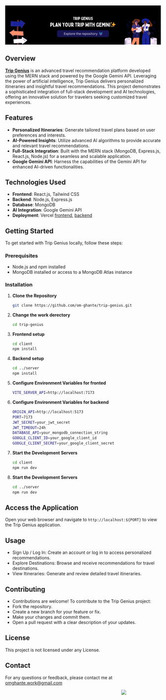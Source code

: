 ![Repository Banner](./z-other/Trip-Genius.gif)

## Overview

[**Trip Genius**](https://om-ghante-trip-genius.vercel.app/) is an advanced travel recommendation platform developed using the MERN stack and powered by the Google Gemini API. Leveraging the power of artificial intelligence, Trip Genius delivers personalized itineraries and insightful travel recommendations. This project demonstrates a sophisticated integration of full-stack development and AI technologies, offering an innovative solution for travelers seeking customized travel experiences.

## Features

- **Personalized Itineraries**: Generate tailored travel plans based on user preferences and interests.
- **AI-Powered Insights**: Utilize advanced AI algorithms to provide accurate and relevant travel recommendations.
- **Full-Stack Integration**: Built with the MERN stack (MongoDB, Express.js, React.js, Node.js) for a seamless and scalable application.
- **Google Gemini API**: Harness the capabilities of the Gemini API for enhanced AI-driven functionalities.

## Technologies Used

- **Frontend**: React.js, Tailwind CSS
- **Backend**: Node.js, Express.js
- **Database**: MongoDB
- **AI Integration**: Google Gemini API
- **Deployment**: Vercel [frontend](https://om-ghante-trip-genius.vercel.app/), [backend](https://trip-genius-server.vercel.app/)

## Getting Started

To get started with Trip Genius locally, follow these steps:

### Prerequisites

- Node.js and npm installed
- MongoDB installed or access to a MongoDB Atlas instance

### Installation

1. **Clone the Repository**

   ```bash
   git clone https://github.com/om-ghante/trip-genius.git
2. **Change the work derectory**

   ```bash
   cd trip-genius
3. **Frontend setup**

   ```bash
   cd client
   npm install
4. **Backend setup**

   ```bash
   cd ../server
   npm install
4. **Configure Environment Variables for fronted**

   ```bash
   VITE_SERVER_API=http://localhost:7173
4. **Configure Environment Variables for backend**

   ```bash
   ORIGIN_API=http://localhost:5173
   PORT=7173
   JWT_SECRET=your_jwt_secret
   JWT_TIMEOUT=24h
   DATABASE_API=your_mongodb_connection_string
   GOOGLE_CLIENT_ID=your_google_client_id
   GOOGLE_CLIENT_SECRET=your_google_client_secret
3. **Start the Development Servers**

   ```bash
   cd client
   npm run dev
4. **Start the Development Servers**

   ```bash
   cd ../server
   npm run dev

## Access the Application

Open your web browser and navigate to `http://localhost:${PORT}` to view the Trip Genius application.

## Usage
- Sign Up / Log In: Create an account or log in to access personalized recommendations.
- Explore Destinations: Browse and receive recommendations for travel destinations.
- View Itineraries: Generate and review detailed travel itineraries.

## Contributing
- Contributions are welcome! To contribute to the Trip Genius project:
- Fork the repository.
- Create a new branch for your feature or fix.
- Make your changes and commit them.
- Open a pull request with a clear description of your updates.

## License
 This project is not licensed under any License.

## Contact
 For any questions or feedback, please contact me at omghante.work@gmail.com



<div align="right">
   <img src="./z-other/logo.png" width="128" align="right" />
</div